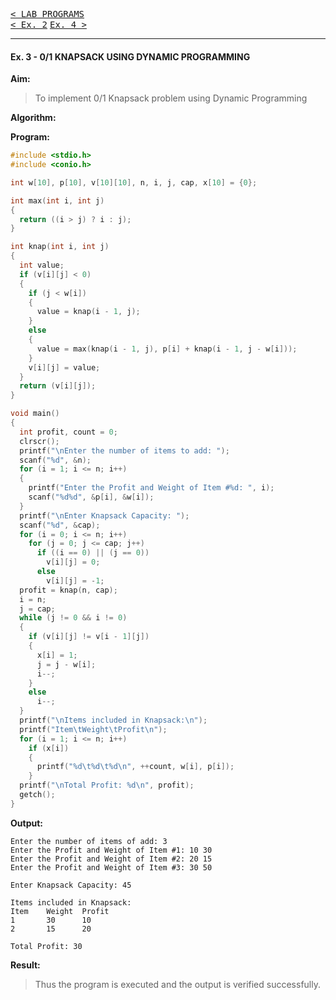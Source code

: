 [<kbd>< LAB PROGRAMS</kbd>](../README.md#lab-programs)  
[<kbd>< Ex. 2</kbd>](../lab_programs/e1.md)
[<kbd> Ex. 4 ></kbd>](../lab_programs/e4.md)

---

#### Ex. 3 - 0/1 KNAPSACK USING DYNAMIC PROGRAMMING

**Aim:**
> To implement 0/1 Knapsack problem using Dynamic Programming

**Algorithm:**
> 

**Program:**
```c
#include <stdio.h>
#include <conio.h>

int w[10], p[10], v[10][10], n, i, j, cap, x[10] = {0};

int max(int i, int j)
{
  return ((i > j) ? i : j);
}

int knap(int i, int j)
{
  int value;
  if (v[i][j] < 0)
  {
    if (j < w[i])
    {
      value = knap(i - 1, j);
    }
    else
    {
      value = max(knap(i - 1, j), p[i] + knap(i - 1, j - w[i]));
    }
    v[i][j] = value;
  }
  return (v[i][j]);
}

void main()
{
  int profit, count = 0;
  clrscr();
  printf("\nEnter the number of items to add: ");
  scanf("%d", &n);
  for (i = 1; i <= n; i++)
  {
    printf("Enter the Profit and Weight of Item #%d: ", i);
    scanf("%d%d", &p[i], &w[i]);
  }
  printf("\nEnter Knapsack Capacity: ");
  scanf("%d", &cap);
  for (i = 0; i <= n; i++)
    for (j = 0; j <= cap; j++)
      if ((i == 0) || (j == 0))
        v[i][j] = 0;
      else
        v[i][j] = -1;
  profit = knap(n, cap);
  i = n;
  j = cap;
  while (j != 0 && i != 0)
  {
    if (v[i][j] != v[i - 1][j])
    {
      x[i] = 1;
      j = j - w[i];
      i--;
    }
    else
      i--;
  }
  printf("\nItems included in Knapsack:\n");
  printf("Item\tWeight\tProfit\n");
  for (i = 1; i <= n; i++)
    if (x[i])
    {
      printf("%d\t%d\t%d\n", ++count, w[i], p[i]);
    }
  printf("\nTotal Profit: %d\n", profit);
  getch();
}
```

**Output:**
```
Enter the number of items of add: 3
Enter the Profit and Weight of Item #1: 10 30
Enter the Profit and Weight of Item #2: 20 15
Enter the Profit and Weight of Item #3: 30 50

Enter Knapsack Capacity: 45

Items included in Knapsack:
Item    Weight  Profit
1       30      10
2       15      20

Total Profit: 30
```

**Result:**
> Thus the program is executed and the output is verified successfully.
